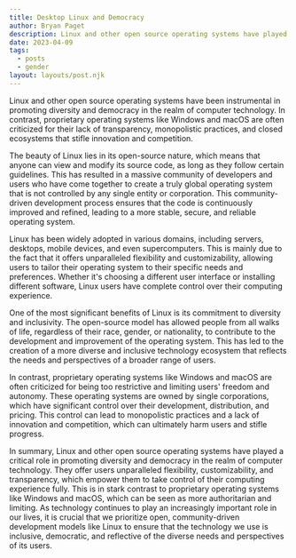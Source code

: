 ```yaml
---
title: Desktop Linux and Democracy
author: Bryan Paget
description: Linux and other open source operating systems have played a critical role in promoting diversity and democracy in the realm of computer technology.
date: 2023-04-09
tags:
  - posts
  - gender
layout: layouts/post.njk
---
```


Linux and other open source operating systems have been instrumental in promoting diversity and democracy in the realm of computer technology. In contrast, proprietary operating systems like Windows and macOS are often criticized for their lack of transparency, monopolistic practices, and closed ecosystems that stifle innovation and competition.

The beauty of Linux lies in its open-source nature, which means that anyone can view and modify its source code, as long as they follow certain guidelines. This has resulted in a massive community of developers and users who have come together to create a truly global operating system that is not controlled by any single entity or corporation. This community-driven development process ensures that the code is continuously improved and refined, leading to a more stable, secure, and reliable operating system.

Linux has been widely adopted in various domains, including servers, desktops, mobile devices, and even supercomputers. This is mainly due to the fact that it offers unparalleled flexibility and customizability, allowing users to tailor their operating system to their specific needs and preferences. Whether it's choosing a different user interface or installing different software, Linux users have complete control over their computing experience.

One of the most significant benefits of Linux is its commitment to diversity and inclusivity. The open-source model has allowed people from all walks of life, regardless of their race, gender, or nationality, to contribute to the development and improvement of the operating system. This has led to the creation of a more diverse and inclusive technology ecosystem that reflects the needs and perspectives of a broader range of users.

In contrast, proprietary operating systems like Windows and macOS are often criticized for being too restrictive and limiting users' freedom and autonomy. These operating systems are owned by single corporations, which have significant control over their development, distribution, and pricing. This control can lead to monopolistic practices and a lack of innovation and competition, which can ultimately harm users and stifle progress.

In summary, Linux and other open source operating systems have played a critical role in promoting diversity and democracy in the realm of computer technology. They offer users unparalleled flexibility, customizability, and transparency, which empower them to take control of their computing experience fully. This is in stark contrast to proprietary operating systems like Windows and macOS, which can be seen as more authoritarian and limiting. As technology continues to play an increasingly important role in our lives, it is crucial that we prioritize open, community-driven development models like Linux to ensure that the technology we use is inclusive, democratic, and reflective of the diverse needs and perspectives of its users.
